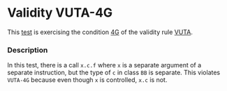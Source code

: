 # Validity VUTA-4G

This [test](.) is exercising the condition [4G](../Readme.md) of the validity rule [VUTA](../../vuta/Readme.md).

### Description

In this test, there is a call `x.c.f` where `x` is a separate argument of a separate instruction, but the type of `c` in class `BB` is separate. This violates `VUTA-4G` because even though `x` is controlled, `x.c` is not.
